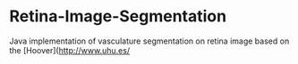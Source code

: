 # Retina-Image-Segmentation

Java implementation of vasculature segmentation on retina image based on the [Hoover](http://www.uhu.es/